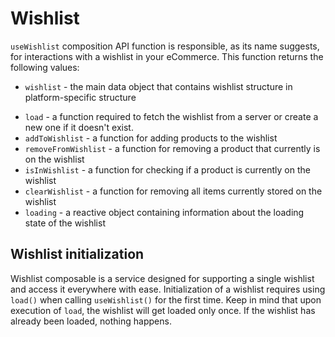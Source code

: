 # Wishlist

`useWishlist` composition API function is responsible, as its name suggests, for interactions with a wishlist in your eCommerce. This function returns the following values:

- `wishlist` - the main data object that contains wishlist structure in platform-specific structure

<Content slot-key="wishlist-interface" />

- `load` - a function required to fetch the wishlist from a server or create a new one if it doesn't exist.  
- `addToWishlist` - a function for adding products to the wishlist
- `removeFromWishlist` - a function for removing a product that currently is on the wishlist
- `isInWishlist` - a function for checking if a product is currently on the wishlist
- `clearWishlist` - a function for removing all items currently stored on the wishlist
- `loading` - a reactive object containing information about the loading state of the wishlist

## Wishlist initialization

Wishlist composable is a service designed for supporting a single wishlist and access it everywhere with ease. 
Initialization of a wishlist requires using `load()` when calling `useWishlist()` for the first time. Keep in mind that upon
execution of `load`, the wishlist will get loaded only once. If the wishlist has already been loaded, nothing happens.  

<Content slot-key="wishlist-initialization" />


